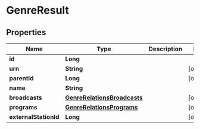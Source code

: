 

# GenreResult

## Properties

Name | Type | Description | Notes
------------ | ------------- | ------------- | -------------
**id** | **Long** |  | 
**urn** | **String** |  |  [optional]
**parentId** | **Long** |  |  [optional]
**name** | **String** |  | 
**broadcasts** | [**GenreRelationsBroadcasts**](GenreRelationsBroadcasts.md) |  |  [optional]
**programs** | [**GenreRelationsPrograms**](GenreRelationsPrograms.md) |  |  [optional]
**externalStationId** | **Long** |  |  [optional]



